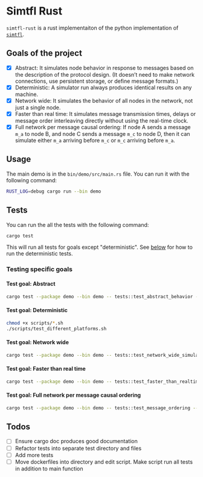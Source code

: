 # Simtfl Rust

`simtfl-rust` is a rust implementaiton of the python implementation of [`simtfl`](https://github.com/electric-Coin-Company/simtfl).

## Goals of the project

- [x] Abstract: It simulates node behavior in response to messages based on the description of the protocol design. (It doesn’t need to make network connections, use persistent storage, or define message formats.)
- [x] Deterministic: A simulator run always produces identical results on any machine.
- [x] Network wide: It simulates the behavior of all nodes in the network, not just a single node.
- [x] Faster than real time: It simulates message transmission times, delays or message order interleaving directly without using the real-time clock.
- [x] Full network per message causal ordering: If node A sends a message `m_a` to node B, and node C sends a message `m_c` to node D, then it can simulate either `m_a` arriving before `m_c` or `m_c` arriving before `m_a`.

## Usage

The main demo is in the `bin/demo/src/main.rs` file. You can run it with the following command:

```bash
RUST_LOG=debug cargo run --bin demo
```

## Tests

You can run the all the tests with the following command:

```bash
cargo test
```

This will run all tests for goals except "deterministic". See [below](#test-goal-deterministic) for how to run the deterministic tests.

### Testing specific goals

#### Test goal: Abstract

```bash
cargo test --package demo --bin demo -- tests::test_abstract_behavior --exact --show-output
```

#### Test goal: Deterministic

```bash
chmod +x scripts/*.sh
./scripts/test_different_platforms.sh
```

#### Test goal: Network wide

```bash
cargo test --package demo --bin demo -- tests::test_network_wide_simulation --exact --show-output
```

#### Test goal: Faster than real time

```bash
cargo test --package demo --bin demo -- tests::test_faster_than_realtime --exact --show-output
```

#### Test goal: Full network per message causal ordering

```bash
cargo test --package demo --bin demo -- tests::test_message_ordering --exact --show-output
```

## Todos

- [ ] Ensure cargo doc produces good documentation
- [ ] Refactor tests into separate test directory and files
- [ ] Add more tests
- [ ] Move dockerfiles into directory and edit script. Make script run all tests in addition to main function
